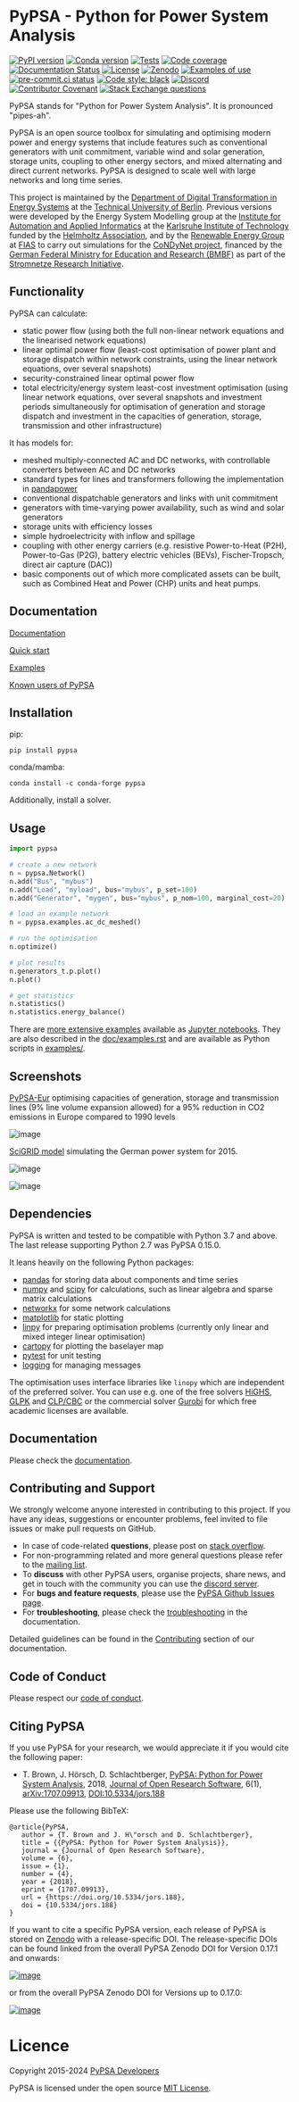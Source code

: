# PyPSA - Python for Power System Analysis


[![PyPI version](https://img.shields.io/pypi/v/pypsa.svg)](https://pypi.python.org/pypi/pypsa)
[![Conda version](https://img.shields.io/conda/vn/conda-forge/pypsa.svg)](https://anaconda.org/conda-forge/pypsa)
[![Tests](https://github.com/PyPSA/PyPSA/actions/workflows/test.yml/badge.svg)](https://github.com/PyPSA/PyPSA/actions/workflows/test.yml)
[![Code coverage](https://codecov.io/gh/PyPSA/PyPSA/branch/master/graph/badge.svg?token=kCpwJiV6Jr)](https://codecov.io/gh/PyPSA/PyPSA)
[![Documentation Status](https://readthedocs.org/projects/pypsa/badge/?version=latest)](https://pypsa.readthedocs.io/en/latest/?badge=latest)
[![License](https://img.shields.io/pypi/l/pypsa.svg)](LICENSE.txt)
[![Zenodo](https://zenodo.org/badge/DOI/10.5281/zenodo.3946412.svg)](https://doi.org/10.5281/zenodo.3946412)
[![Examples of use](https://mybinder.org/badge_logo.svg)](https://mybinder.org/v2/gh/PyPSA/PyPSA/master?filepath=examples%2Fnotebooks)
[![pre-commit.ci status](https://results.pre-commit.ci/badge/github/PyPSA/PyPSA/master.svg)](https://results.pre-commit.ci/latest/github/PyPSA/PyPSA/master)
[![Code style: black](https://img.shields.io/badge/code%20style-black-000000.svg)](https://github.com/psf/black)
[![Discord](https://img.shields.io/discord/911692131440148490?logo=discord)](https://discord.gg/AnuJBk23FU)
[![Contributor Covenant](https://img.shields.io/badge/Contributor%20Covenant-2.1-4baaaa.svg)](CODE_OF_CONDUCT.md)
[![Stack Exchange questions](https://img.shields.io/stackexchange/stackoverflow/t/pypsa)](https://stackoverflow.com/questions/tagged/pypsa)

PyPSA stands for "Python for Power System Analysis". It is pronounced
"pipes-ah".

PyPSA is an open source toolbox for simulating and optimising modern power and
energy systems that include features such as conventional generators with unit
commitment, variable wind and solar generation, storage units, coupling to other
energy sectors, and mixed alternating and direct current networks. PyPSA is
designed to scale well with large networks and long time series.

This project is maintained by the [Department of Digital Transformation in
Energy Systems](https://tub-ensys.github.io) at the [Technical University of
Berlin](https://www.tu.berlin). Previous versions were developed by the Energy
System Modelling group at the [Institute for Automation and Applied
Informatics](https://www.iai.kit.edu/english/index.php) at the [Karlsruhe
Institute of Technology](http://www.kit.edu/english/index.php) funded by the
[Helmholtz Association](https://www.helmholtz.de/en/), and by the [Renewable
Energy
Group](https://fias.uni-frankfurt.de/physics/schramm/renewable-energy-system-and-network-analysis/)
at [FIAS](https://fias.uni-frankfurt.de/) to carry out simulations for the
[CoNDyNet project](https://fias.institute/en/projects/condynet/), financed by the [German Federal
Ministry for Education and Research (BMBF)](https://www.bmbf.de/en/index.html)
as part of the [Stromnetze Research
Initiative](http://forschung-stromnetze.info/projekte/grundlagen-und-konzepte-fuer-effiziente-dezentrale-stromnetze/).

## Functionality

PyPSA can calculate:

-   static power flow (using both the full non-linear network equations and the
    linearised network equations)
-   linear optimal power flow (least-cost optimisation of power plant and
    storage dispatch within network constraints, using the linear network
    equations, over several snapshots)
-   security-constrained linear optimal power flow
-   total electricity/energy system least-cost investment optimisation (using
    linear network equations, over several snapshots and investment periods
    simultaneously for optimisation of generation and storage dispatch and
    investment in the capacities of generation, storage, transmission and other
    infrastructure)

It has models for:

-   meshed multiply-connected AC and DC networks, with controllable converters
    between AC and DC networks
-   standard types for lines and transformers following the implementation in
    [pandapower](https://www.pandapower.org/)
-   conventional dispatchable generators and links with unit commitment
-   generators with time-varying power availability, such as wind and solar
    generators
-   storage units with efficiency losses
-   simple hydroelectricity with inflow and spillage
-   coupling with other energy carriers (e.g. resistive Power-to-Heat (P2H),
    Power-to-Gas (P2G), battery electric vehicles (BEVs), Fischer-Tropsch,
    direct air capture (DAC))
-   basic components out of which more complicated assets can be built, such as
    Combined Heat and Power (CHP) units and heat pumps.

## Documentation

[Documentation](https://pypsa.readthedocs.io/en/latest/index.html)

[Quick start](https://pypsa.readthedocs.io/en/latest/quick_start.html)

[Examples](https://pypsa.readthedocs.io/en/latest/examples-basic.html)

[Known users of
PyPSA](https://pypsa.readthedocs.io/en/latest/users.html)

## Installation

pip:

```pip install pypsa```

conda/mamba:

```conda install -c conda-forge pypsa```

Additionally, install a solver.

## Usage

```py
import pypsa

# create a new network
n = pypsa.Network()
n.add("Bus", "mybus")
n.add("Load", "myload", bus="mybus", p_set=100)
n.add("Generator", "mygen", bus="mybus", p_nom=100, marginal_cost=20)

# load an example network
n = pypsa.examples.ac_dc_meshed()

# run the optimisation
n.optimize()

# plot results
n.generators_t.p.plot()
n.plot()

# get statistics
n.statistics()
n.statistics.energy_balance()
```

There are [more extensive
examples](https://pypsa.readthedocs.io/en/latest/examples-basic.html) available
as [Jupyter notebooks](https://jupyter.org/). They are also described in the
[doc/examples.rst](doc/examples.rst) and are available as Python scripts in
[examples/](examples/).

## Screenshots

[PyPSA-Eur](https://github.com/PyPSA/pypsa-eur) optimising capacities of
generation, storage and transmission lines (9% line volume expansion allowed)
for a 95% reduction in CO2 emissions in Europe compared to 1990 levels

![image](doc/img/elec_s_256_lv1.09_Co2L-3H.png)

[SciGRID model](https://power.scigrid.de/) simulating the German power system
for 2015.

![image](doc/img/stacked-gen_and_storage-scigrid.png)

![image](doc/img/lmp_and_line-loading.png)

## Dependencies

PyPSA is written and tested to be compatible with Python 3.7 and above.
The last release supporting Python 2.7 was PyPSA 0.15.0.

It leans heavily on the following Python packages:

-   [pandas](http://pandas.pydata.org/) for storing data about
    components and time series
-   [numpy](http://www.numpy.org/) and [scipy](http://scipy.org/) for
    calculations, such as linear algebra and sparse matrix calculations
-   [networkx](https://networkx.github.io/) for some network
    calculations
-   [matplotlib](https://matplotlib.org/) for static plotting
-   [linpy](https://github.com/PyPSA/linopy) for preparing optimisation problems
    (currently only linear and mixed integer linear optimisation)
-   [cartopy](https://scitools.org.uk/cartopy) for plotting the
    baselayer map
-   [pytest](http://pytest.org/) for unit testing
-   [logging](https://docs.python.org/3/library/logging.html) for
    managing messages

The optimisation uses interface libraries like `linopy` which are independent of
the preferred solver. You can use e.g. one of the free solvers
[HiGHS](https://highs.dev/), [GLPK](https://www.gnu.org/software/glpk/) and
[CLP/CBC](https://github.com/coin-or/Cbc/) or the commercial solver
[Gurobi](http://www.gurobi.com/) for which free academic licenses are available.

## Documentation

Please check the [documentation](https://pypsa.readthedocs.io).

## Contributing and Support

We strongly welcome anyone interested in contributing to this project. If you have any ideas, suggestions or encounter problems, feel invited to file issues or make pull requests on GitHub.

-   In case of code-related **questions**, please post on [stack overflow](https://stackoverflow.com/questions/tagged/pypsa).
-   For non-programming related and more general questions please refer to the [mailing list](https://groups.google.com/group/pypsa).
-   To **discuss** with other PyPSA users, organise projects, share news, and get in touch with the community you can use the [discord server](https://discord.gg/AnuJBk23FU).
-   For **bugs and feature requests**, please use the [PyPSA Github Issues page](https://github.com/PyPSA/PyPSA/issues).
-   For **troubleshooting**, please check the [troubleshooting](https://pypsa.readthedocs.io/en/latest/troubleshooting.html) in the documentation.

Detailed guidelines can be found in the [Contributing](https://pypsa.readthedocs.io/en/latest/contributing.html) section of our documentation.

## Code of Conduct

Please respect our [code of conduct](CODE_OF_CONDUCT.md).

## Citing PyPSA

If you use PyPSA for your research, we would appreciate it if you would
cite the following paper:

-   T. Brown, J. Hörsch, D. Schlachtberger, [PyPSA: Python for Power
    System Analysis](https://arxiv.org/abs/1707.09913), 2018, [Journal
    of Open Research
    Software](https://openresearchsoftware.metajnl.com/), 6(1),
    [arXiv:1707.09913](https://arxiv.org/abs/1707.09913),
    [DOI:10.5334/jors.188](https://doi.org/10.5334/jors.188)

Please use the following BibTeX:

    @article{PyPSA,
       author = {T. Brown and J. H\"orsch and D. Schlachtberger},
       title = {{PyPSA: Python for Power System Analysis}},
       journal = {Journal of Open Research Software},
       volume = {6},
       issue = {1},
       number = {4},
       year = {2018},
       eprint = {1707.09913},
       url = {https://doi.org/10.5334/jors.188},
       doi = {10.5334/jors.188}
    }

If you want to cite a specific PyPSA version, each release of PyPSA is
stored on [Zenodo](https://zenodo.org/) with a release-specific DOI. The
release-specific DOIs can be found linked from the overall PyPSA Zenodo
DOI for Version 0.17.1 and onwards:

[![image](https://zenodo.org/badge/DOI/10.5281/zenodo.3946412.svg)](https://doi.org/10.5281/zenodo.3946412)

or from the overall PyPSA Zenodo DOI for Versions up to 0.17.0:

[![image](https://zenodo.org/badge/DOI/10.5281/zenodo.786605.svg)](https://doi.org/10.5281/zenodo.786605)

# Licence

Copyright 2015-2024 [PyPSA
Developers](https://pypsa.readthedocs.io/en/latest/developers.html)

PyPSA is licensed under the open source [MIT
License](https://github.com/PyPSA/PyPSA/blob/master/LICENSE.txt).
